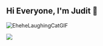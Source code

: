## Hi Everyone, I'm Judit 👋
![EheheLaughingCatGIF](https://github.com/user-attachments/assets/71e1e9d9-eae8-43a5-9dc5-b66874181507)

<a href="https://github.com/ericpastorm/ericpastorm">
  <img align="center" src="https://github-readme-stats.vercel.app/api/top-langs/?username=ericpastorm&hide=,tex&title_color=ffffff&text_color=c9cacc&icon_color=2bbc8a&bg_color=1d1f21&langs_count=3" />
</a>

<!--
**juditcanovas/juditcanovas** is a ✨ _special_ ✨ repository because its `README.md` (this file) appears on your GitHub profile.

Here are some ideas to get you started:

- 🔭 I’m currently working on ...
- 🌱 I’m currently learning ...
- 👯 I’m looking to collaborate on ...
- 🤔 I’m looking for help with ...
- 💬 Ask me about ...
- 📫 How to reach me: ...
- 😄 Pronouns: ...
- ⚡ Fun fact: ...
-->
